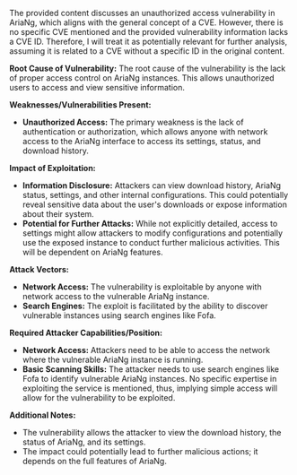 The provided content discusses an unauthorized access vulnerability in AriaNg, which aligns with the general concept of a CVE. However, there is no specific CVE mentioned and the provided vulnerability information lacks a CVE ID. Therefore, I will treat it as potentially relevant for further analysis, assuming it is related to a CVE without a specific ID in the original content.

**Root Cause of Vulnerability:**
The root cause of the vulnerability is the lack of proper access control on AriaNg instances. This allows unauthorized users to access and view sensitive information.

**Weaknesses/Vulnerabilities Present:**
- **Unauthorized Access:**  The primary weakness is the lack of authentication or authorization, which allows anyone with network access to the AriaNg interface to access its settings, status, and download history.

**Impact of Exploitation:**
- **Information Disclosure:** Attackers can view download history, AriaNg status, settings, and other internal configurations. This could potentially reveal sensitive data about the user's downloads or expose information about their system.
- **Potential for Further Attacks:** While not explicitly detailed, access to settings might allow attackers to modify configurations and potentially use the exposed instance to conduct further malicious activities. This will be dependent on AriaNg features.

**Attack Vectors:**
- **Network Access:** The vulnerability is exploitable by anyone with network access to the vulnerable AriaNg instance.
- **Search Engines:** The exploit is facilitated by the ability to discover vulnerable instances using search engines like Fofa.

**Required Attacker Capabilities/Position:**
- **Network Access:** Attackers need to be able to access the network where the vulnerable AriaNg instance is running.
- **Basic Scanning Skills:**  The attacker needs to use search engines like Fofa to identify vulnerable AriaNg instances. No specific expertise in exploiting the service is mentioned, thus, implying simple access will allow for the vulnerability to be exploited.

**Additional Notes:**
- The vulnerability allows the attacker to view the download history, the status of AriaNg, and its settings.
- The impact could potentially lead to further malicious actions; it depends on the full features of AriaNg.